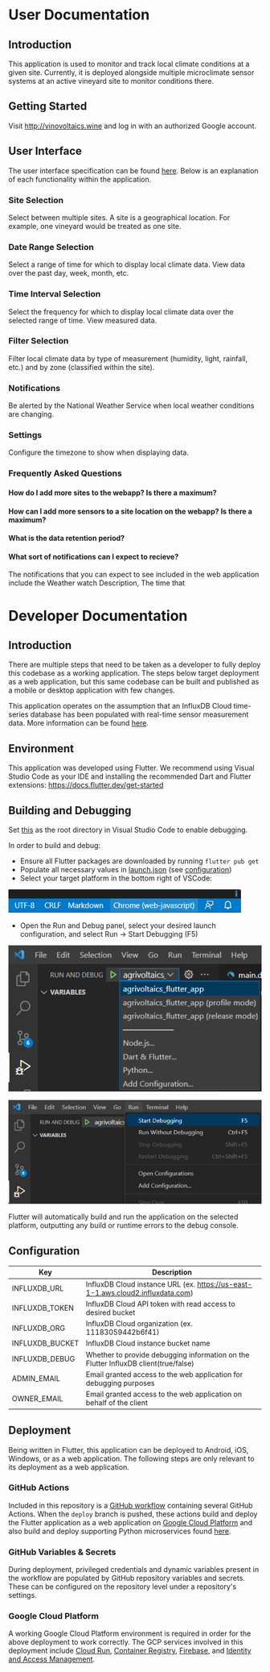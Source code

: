 # User Documentation

## Introduction
This application is used to monitor and track local climate conditions at a given site. Currently, it is deployed alongside multiple microclimate sensor systems at an active vineyard site to monitor conditions there.

## Getting Started
Visit http://vinovoltaics.wine and log in with an authorized Google account.

## User Interface
The user interface specification can be found [here](../user-interface-specification/user-interface-specification.pdf). Below is an explanation of each functionality within the application.
### Site Selection
Select between multiple sites. A site is a geographical location. For example, one vineyard would be treated as one site.
### Date Range Selection
Select a range of time for which to display local climate data. View data over the past day, week, month, etc.
### Time Interval Selection
Select the frequency for which to display local climate data over the selected range of time. View measured data.
### Filter Selection
Filter local climate data by type of measurement (humidity, light, rainfall, etc.) and by zone (classified within the site).
### Notifications
Be alerted by the National Weather Service when local weather conditions are changing.
### Settings
Configure the timezone to show when displaying data.

### Frequently Asked Questions
#### How do I add more sites to the webapp? Is there a maximum?

#### How can I add more sensors to a site location on the webapp? Is there a maximum?

#### What is the data retention period?

#### What sort of notifications can I expect to recieve?
The notifications that you can expect to see included in the web application include the Weather watch Description, The time that 




# Developer Documentation

## Introduction
There are multiple steps that need to be taken as a developer to fully deploy this codebase as a working application. The steps below target deployment as a web application, but this same codebase can be built and published as a mobile or desktop application with few changes.

This application operates on the assumption that an InfluxDB Cloud time-series database has been populated with real-time sensor measurement data. More information can be found [here](https://www.influxdata.com/products/influxdb-cloud/).

## Environment
This application was developed using Flutter. We recommend using Visual Studio Code as your IDE and installing the recommended Dart and Flutter extensions: https://docs.flutter.dev/get-started

## Building and Debugging
Set [this](../../../application/agrivoltaics_flutter_app/) as the root directory in Visual Studio Code to enable debugging.

In order to build and debug:
* Ensure all Flutter packages are downloaded by running ```flutter pub get```
* Populate all necessary values in [launch.json](../../../application/agrivoltaics_flutter_app/.vscode/launch.json) (see [configuration](#configuration))
* Select your target platform in the bottom right of VSCode:

![platform](./images/select-platform-flutter.png)

* Open the Run and Debug panel, select your desired launch configuration, and select Run -> Start Debugging (F5)

![run and debug](./images/run-and-debug-flutter.png)

![run and debug](./images/run-and-debug-flutter-2.png)

Flutter will automatically build and run the application on the selected platform, outputting any build or runtime errors to the debug console.

## Configuration
| Key              | Description    |
|------------------|----------------|
| INFLUXDB_URL     |  InfluxDB Cloud instance URL (ex. https://us-east-1-1.aws.cloud2.influxdata.com)              |
| INFLUXDB_TOKEN   |  InfluxDB Cloud API token with read access to desired bucket              |
| INFLUXDB_ORG     |  InfluxDB Cloud organization (ex. 11183059442b6f41)             |
| INFLUXDB_BUCKET  |  InfluxDB Cloud instance bucket name              |
| INFLUXDB_DEBUG   |  Whether to provide debugging information on the Flutter InfluxDB client(true/false)              |
| ADMIN_EMAIL      |  Email granted access to the web application for debugging purposes              |
| OWNER_EMAIL      |  Email granted access to the web application on behalf of the client              |

## Deployment
Being written in Flutter, this application can be deployed to Android, iOS, Windows, or as a web application. The following steps are only relevant to its deployment as a web application.

### GitHub Actions
Included in this repository is a [GitHub workflow](../../../.github/workflows/deploy.yml) containing several GitHub Actions. When the ```deploy``` branch is pushed, these actions build and deploy the Flutter application as a web application on [Google Cloud Platform](#google-cloud-platform) and also build and deploy supporting Python microservices found [here](../../../application/microservices/).

### GitHub Variables & Secrets
During deployment, privileged credentials and dynamic variables present in the workflow are populated by GitHub repository variables and secrets. These can be configured on the repository level under a repository's settings.

### Google Cloud Platform
A working Google Cloud Platform environment is required in order for the above deployment to work correctly. The GCP services involved in this deployment include [Cloud Run](https://cloud.google.com/run), [Container Registry](https://cloud.google.com/container-registry), [Firebase](https://firebase.google.com/), and [Identity and Access Management](https://cloud.google.com/iam).
